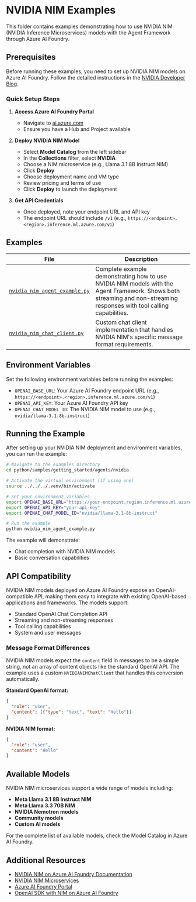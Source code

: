 # NVIDIA NIM Examples

This folder contains examples demonstrating how to use NVIDIA NIM (NVIDIA Inference Microservices) models with the Agent Framework through Azure AI Foundry.

## Prerequisites

Before running these examples, you need to set up NVIDIA NIM models on Azure AI Foundry. Follow the detailed instructions in the [NVIDIA Developer Blog](https://developer.nvidia.com/blog/accelerated-ai-inference-with-nvidia-nim-on-azure-ai-foundry/#deploy_a_nim_on_azure_ai_foundry).

### Quick Setup Steps

1. **Access Azure AI Foundry Portal**
   - Navigate to [ai.azure.com](https://ai.azure.com)
   - Ensure you have a Hub and Project available

2. **Deploy NVIDIA NIM Model**
   - Select **Model Catalog** from the left sidebar
   - In the **Collections** filter, select **NVIDIA**
   - Choose a NIM microservice (e.g., Llama 3.1 8B Instruct NIM)
   - Click **Deploy**
   - Choose deployment name and VM type
   - Review pricing and terms of use
   - Click **Deploy** to launch the deployment

3. **Get API Credentials**
   - Once deployed, note your endpoint URL and API key
   - The endpoint URL should include `/v1` (e.g., `https://<endpoint>.<region>.inference.ml.azure.com/v1`)

## Examples

| File | Description |
|------|-------------|
| [`nvidia_nim_agent_example.py`](nvidia_nim_agent_example.py) | Complete example demonstrating how to use NVIDIA NIM models with the Agent Framework. Shows both streaming and non-streaming responses with tool calling capabilities. |
| [`nvidia_nim_chat_client.py`](nvidia_nim_chat_client.py) | Custom chat client implementation that handles NVIDIA NIM's specific message format requirements. |

## Environment Variables

Set the following environment variables before running the examples:

- `OPENAI_BASE_URL`: Your Azure AI Foundry endpoint URL (e.g., `https://<endpoint>.<region>.inference.ml.azure.com/v1`)
- `OPENAI_API_KEY`: Your Azure AI Foundry API key
- `OPENAI_CHAT_MODEL_ID`: The NVIDIA NIM model to use (e.g., `nvidia/llama-3.1-8b-instruct`)

## Running the Example

After setting up your NVIDIA NIM deployment and environment variables, you can run the example:

```bash
# Navigate to the examples directory
cd python/samples/getting_started/agents/nvidia

# Activate the virtual environment (if using one)
source ../../../.venv/bin/activate

# Set your environment variables
export OPENAI_BASE_URL="https://your-endpoint.region.inference.ml.azure.com/v1"
export OPENAI_API_KEY="your-api-key"
export OPENAI_CHAT_MODEL_ID="nvidia/llama-3.1-8b-instruct"

# Run the example
python nvidia_nim_agent_example.py
```

The example will demonstrate:
- Chat completion with NVIDIA NIM models
- Basic conversation capabilities

## API Compatibility

NVIDIA NIM models deployed on Azure AI Foundry expose an OpenAI-compatible API, making them easy to integrate with existing OpenAI-based applications and frameworks. The models support:

- Standard OpenAI Chat Completion API
- Streaming and non-streaming responses
- Tool calling capabilities
- System and user messages

### Message Format Differences

NVIDIA NIM models expect the `content` field in messages to be a simple string, not an array of content objects like the standard OpenAI API. The example uses a custom `NVIDIANIMChatClient` that handles this conversion automatically.

**Standard OpenAI format:**
```json
{
  "role": "user",
  "content": [{"type": "text", "text": "Hello"}]
}
```

**NVIDIA NIM format:**
```json
{
  "role": "user", 
  "content": "Hello"
}
```

## Available Models

NVIDIA NIM microservices support a wide range of models including:

- **Meta Llama 3.1 8B Instruct NIM**
- **Meta Llama 3.3 70B NIM**
- **NVIDIA Nemotron models**
- **Community models**
- **Custom AI models**

For the complete list of available models, check the Model Catalog in Azure AI Foundry.

## Additional Resources

- [NVIDIA NIM on Azure AI Foundry Documentation](https://developer.nvidia.com/blog/accelerated-ai-inference-with-nvidia-nim-on-azure-ai-foundry/)
- [NVIDIA NIM Microservices](https://developer.nvidia.com/nim)
- [Azure AI Foundry Portal](https://ai.azure.com)
- [OpenAI SDK with NIM on Azure AI Foundry](https://developer.nvidia.com/blog/accelerated-ai-inference-with-nvidia-nim-on-azure-ai-foundry/#openai_sdk_with_nim_on_azure_ai_foundry)
